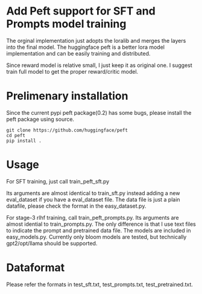 # Add Peft support for SFT and Prompts model training

The orginal implementation just adopts the loralib and merges the layers into the final model. The huggingface peft is a better lora model implementation and can be easily training and distributed.

Since reward model is relative small, I just keep it as original one. I suggest train full model to get the proper reward/critic model.

# Prelimenary installation
Since the current pypi peft package(0.2) has some bugs, please install the peft package using source.
```
git clone https://github.com/huggingface/peft
cd peft
pip install .
```

# Usage
For SFT training, just call train_peft_sft.py

Its arguments are almost identical to train_sft.py instead adding a new eval_dataset if you have a eval_dataset file. The data file is just a plain datafile, please check the format in the easy_dataset.py.

For stage-3 rlhf training, call train_peft_prompts.py.
Its arguments are almost idential to train_prompts.py. The only difference is that I use text files to indicate the prompt and pretrained data file. The models are included in easy_models.py. Currently only bloom models are tested, but technically gpt2/opt/llama should be supported.

# Dataformat
Please refer the formats in test_sft.txt, test_prompts.txt, test_pretrained.txt.

